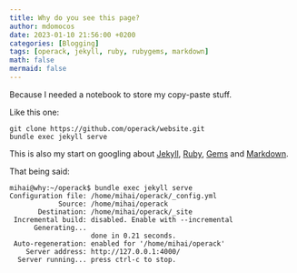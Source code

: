 ```yaml
---
title: Why do you see this page?
author: mdomocos
date: 2023-01-10 21:56:00 +0200
categories: [Blogging]
tags: [operack, jekyll, ruby, rubygems, markdown]
math: false
mermaid: false
---
```


Because I needed a notebook to store my copy-paste stuff.

Like this one:
```shell
git clone https://github.com/operack/website.git
bundle exec jekyll serve
```

This is also my start on googling about [Jekyll](https://jekyllrb.com/), [Ruby](https://www.ruby-lang.org/en/), [Gems](https://rubygems.org/gems) and [Markdown](https://daringfireball.net/projects/markdown/).

That being said:

```shell
mihai@why:~/operack$ bundle exec jekyll serve
Configuration file: /home/mihai/operack/_config.yml
            Source: /home/mihai/operack
       Destination: /home/mihai/operack/_site
 Incremental build: disabled. Enable with --incremental
      Generating...
                    done in 0.21 seconds.
 Auto-regeneration: enabled for '/home/mihai/operack'
    Server address: http://127.0.0.1:4000/
  Server running... press ctrl-c to stop.

```
